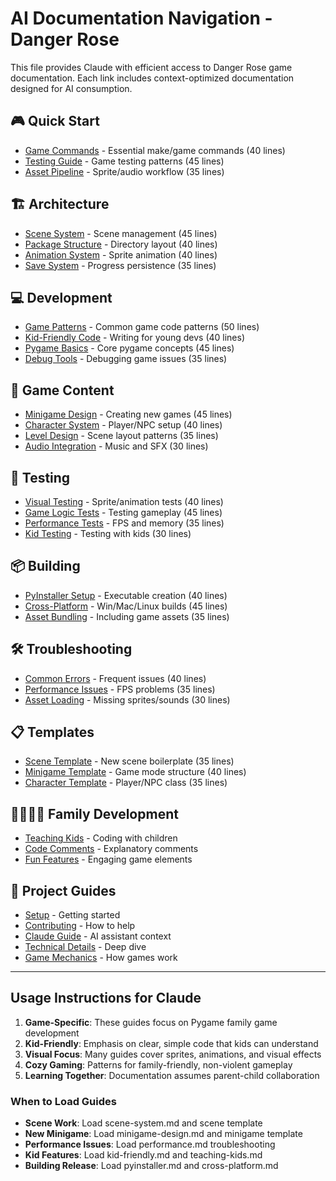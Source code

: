 # AI Documentation Navigation - Danger Rose

This file provides Claude with efficient access to Danger Rose game documentation. Each link includes context-optimized documentation designed for AI consumption.

## 🎮 Quick Start
- [Game Commands](./guides/ai/quick-reference/commands.md) - Essential make/game commands (40 lines)
- [Testing Guide](./guides/ai/quick-reference/testing.md) - Game testing patterns (45 lines)
- [Asset Pipeline](./guides/ai/quick-reference/assets.md) - Sprite/audio workflow (35 lines)

## 🏗️ Architecture
- [Scene System](./guides/ai/architecture/scene-system.md) - Scene management (45 lines)
- [Package Structure](./guides/ai/architecture/package-structure.md) - Directory layout (40 lines)
- [Animation System](./guides/ai/architecture/animation.md) - Sprite animation (40 lines)
- [Save System](./guides/ai/architecture/save-system.md) - Progress persistence (35 lines)

## 💻 Development
- [Game Patterns](./guides/ai/development/game-patterns.md) - Common game code patterns (50 lines)
- [Kid-Friendly Code](./guides/ai/development/kid-friendly.md) - Writing for young devs (40 lines)
- [Pygame Basics](./guides/ai/development/pygame-basics.md) - Core pygame concepts (45 lines)
- [Debug Tools](./guides/ai/development/debug-tools.md) - Debugging game issues (35 lines)

## 🎨 Game Content
- [Minigame Design](./guides/ai/content/minigame-design.md) - Creating new games (45 lines)
- [Character System](./guides/ai/content/characters.md) - Player/NPC setup (40 lines)
- [Level Design](./guides/ai/content/levels.md) - Scene layout patterns (35 lines)
- [Audio Integration](./guides/ai/content/audio.md) - Music and SFX (30 lines)

## 🧪 Testing
- [Visual Testing](./guides/ai/testing/visual.md) - Sprite/animation tests (40 lines)
- [Game Logic Tests](./guides/ai/testing/game-logic.md) - Testing gameplay (45 lines)
- [Performance Tests](./guides/ai/testing/performance.md) - FPS and memory (35 lines)
- [Kid Testing](./guides/ai/testing/kid-testing.md) - Testing with kids (30 lines)

## 📦 Building
- [PyInstaller Setup](./guides/ai/building/pyinstaller.md) - Executable creation (40 lines)
- [Cross-Platform](./guides/ai/building/cross-platform.md) - Win/Mac/Linux builds (45 lines)
- [Asset Bundling](./guides/ai/building/assets.md) - Including game assets (35 lines)

## 🛠️ Troubleshooting
- [Common Errors](./guides/ai/troubleshooting/common.md) - Frequent issues (40 lines)
- [Performance Issues](./guides/ai/troubleshooting/performance.md) - FPS problems (35 lines)
- [Asset Loading](./guides/ai/troubleshooting/assets.md) - Missing sprites/sounds (30 lines)

## 📋 Templates
- [Scene Template](./guides/ai/templates/scene.md) - New scene boilerplate (35 lines)
- [Minigame Template](./guides/ai/templates/minigame.md) - Game mode structure (40 lines)
- [Character Template](./guides/ai/templates/character.md) - Player/NPC class (35 lines)

## 👨‍👩‍👧‍👦 Family Development
- [Teaching Kids](./guides/development/teaching-kids.md) - Coding with children
- [Code Comments](./guides/development/kid-comments.md) - Explanatory comments
- [Fun Features](./guides/development/fun-features.md) - Engaging game elements

## 🚀 Project Guides
- [Setup](./guides/setup/bootstrap.md) - Getting started
- [Contributing](./guides/setup/contributing.md) - How to help
- [Claude Guide](./CLAUDE.md) - AI assistant context
- [Technical Details](./guides/development/technical-architecture.md) - Deep dive
- [Game Mechanics](./guides/development/game-mechanics.md) - How games work

---

## Usage Instructions for Claude

1. **Game-Specific**: These guides focus on Pygame family game development
2. **Kid-Friendly**: Emphasis on clear, simple code that kids can understand
3. **Visual Focus**: Many guides cover sprites, animations, and visual effects
4. **Cozy Gaming**: Patterns for family-friendly, non-violent gameplay
5. **Learning Together**: Documentation assumes parent-child collaboration

### When to Load Guides
- **Scene Work**: Load scene-system.md and scene template
- **New Minigame**: Load minigame-design.md and minigame template
- **Performance Issues**: Load performance.md troubleshooting
- **Kid Features**: Load kid-friendly.md and teaching-kids.md
- **Building Release**: Load pyinstaller.md and cross-platform.md
